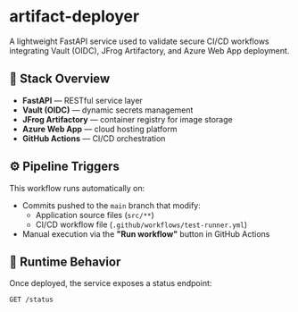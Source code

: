 # artifact-deployer

A lightweight FastAPI service used to validate secure CI/CD workflows integrating Vault (OIDC), JFrog Artifactory, and Azure Web App deployment.

## 🔧 Stack Overview

- **FastAPI** — RESTful service layer
- **Vault (OIDC)** — dynamic secrets management
- **JFrog Artifactory** — container registry for image storage
- **Azure Web App** — cloud hosting platform
- **GitHub Actions** — CI/CD orchestration

## ⚙️ Pipeline Triggers

This workflow runs automatically on:

- Commits pushed to the `main` branch that modify:
  - Application source files (`src/**`)
  - CI/CD workflow file (`.github/workflows/test-runner.yml`)
- Manual execution via the **"Run workflow"** button in GitHub Actions

## 🚀 Runtime Behavior

Once deployed, the service exposes a status endpoint:

```bash
GET /status
